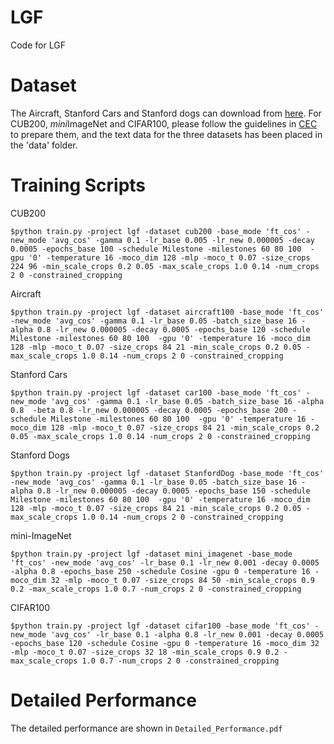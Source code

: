 # LGF
Code for LGF
# Dataset
The Aircraft, Stanford Cars and Stanford dogs can download from [here](https://github.com/zichengpan/PFR). For CUB200, *mini*ImageNet and CIFAR100, please follow the guidelines in [CEC](https://github.com/icoz69/CEC-CVPR2021) to prepare them, and the text data for the three datasets has been placed in the 'data' folder.
# Training Scripts
CUB200
```
$python train.py -project lgf -dataset cub200 -base_mode 'ft_cos' -new_mode 'avg_cos' -gamma 0.1 -lr_base 0.005 -lr_new 0.000005 -decay 0.0005 -epochs_base 100 -schedule Milestone -milestones 60 80 100  -gpu '0' -temperature 16 -moco_dim 128 -mlp -moco_t 0.07 -size_crops 224 96 -min_scale_crops 0.2 0.05 -max_scale_crops 1.0 0.14 -num_crops 2 0 -constrained_cropping
```
Aircraft
```
$python train.py -project lgf -dataset aircraft100 -base_mode 'ft_cos' -new_mode 'avg_cos' -gamma 0.1 -lr_base 0.05 -batch_size_base 16 -alpha 0.8 -lr_new 0.000005 -decay 0.0005 -epochs_base 120 -schedule Milestone -milestones 60 80 100  -gpu '0' -temperature 16 -moco_dim 128 -mlp -moco_t 0.07 -size_crops 84 21 -min_scale_crops 0.2 0.05 -max_scale_crops 1.0 0.14 -num_crops 2 0 -constrained_cropping 
```
Stanford Cars
```
$python train.py -project lgf -dataset car100 -base_mode 'ft_cos' -new_mode 'avg_cos' -gamma 0.1 -lr_base 0.05 -batch_size_base 16 -alpha 0.8  -beta 0.8 -lr_new 0.000005 -decay 0.0005 -epochs_base 200 -schedule Milestone -milestones 60 80 100  -gpu '0' -temperature 16 -moco_dim 128 -mlp -moco_t 0.07 -size_crops 84 21 -min_scale_crops 0.2 0.05 -max_scale_crops 1.0 0.14 -num_crops 2 0 -constrained_cropping
```
Stanford Dogs
```
$python train.py -project lgf -dataset StanfordDog -base_mode 'ft_cos' -new_mode 'avg_cos' -gamma 0.1 -lr_base 0.05 -batch_size_base 16 -alpha 0.8 -lr_new 0.000005 -decay 0.0005 -epochs_base 150 -schedule Milestone -milestones 60 80 100  -gpu '0' -temperature 16 -moco_dim 128 -mlp -moco_t 0.07 -size_crops 84 21 -min_scale_crops 0.2 0.05 -max_scale_crops 1.0 0.14 -num_crops 2 0 -constrained_cropping
```
mini-ImageNet
```
$python train.py -project lgf -dataset mini_imagenet -base_mode 'ft_cos' -new_mode 'avg_cos' -lr_base 0.1 -lr_new 0.001 -decay 0.0005 -alpha 0.8 -epochs_base 250 -schedule Cosine -gpu 0 -temperature 16 -moco_dim 32 -mlp -moco_t 0.07 -size_crops 84 50 -min_scale_crops 0.9 0.2 -max_scale_crops 1.0 0.7 -num_crops 2 0 -constrained_cropping
```
CIFAR100
```
$python train.py -project lgf -dataset cifar100 -base_mode 'ft_cos' -new_mode 'avg_cos' -lr_base 0.1 -alpha 0.8 -lr_new 0.001 -decay 0.0005 -epochs_base 120 -schedule Cosine -gpu 0 -temperature 16 -moco_dim 32 -mlp -moco_t 0.07 -size_crops 32 18 -min_scale_crops 0.9 0.2 -max_scale_crops 1.0 0.7 -num_crops 2 0 -constrained_cropping
```
# Detailed Performance
The detailed performance are shown in `Detailed_Performance.pdf`
